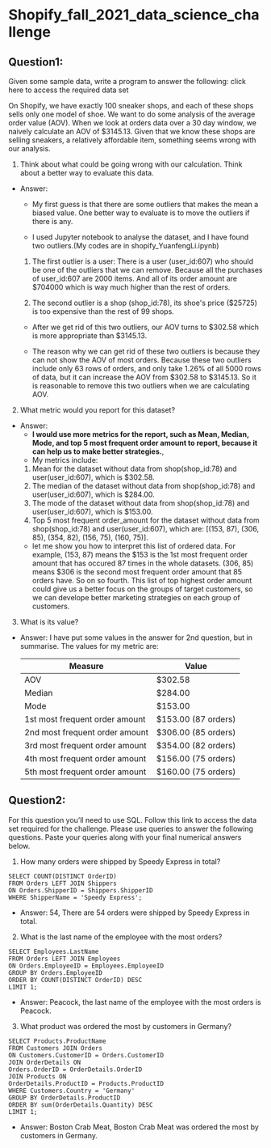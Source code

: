 # Shopify_fall_2021_data_science_challenge

## Question1:

Given some sample data, write a program to answer the following: click here to access the required data set

On Shopify, we have exactly 100 sneaker shops, and each of these shops sells only one model of shoe. We want to do some analysis of the average order value (AOV). When we look at orders data over a 30 day window, we naively calculate an AOV of $3145.13. Given that we know these shops are selling sneakers, a relatively affordable item, something seems wrong with our analysis.

1. Think about what could be going wrong with our calculation. Think about a better way to evaluate this data.

- Answer:

  - My first guess is that there are some outliers that makes the mean a biased value. One better way to evaluate is to move the outliers if there is any.

  - I used Jupyter notebook to analyse the dataset, and I have found two outliers.(My codes are in shopify_YuanfengLi.ipynb)

  1. The first outlier is a user:
     There is a user (user_id:607) who should be one of the outliers that we can remove. Because all the purchases of user_id:607 are 2000 items. And all of its order amount are $704000 which is way much higher than the rest of orders.

  2. The second outlier is a shop (shop_id:78), its shoe's price ($25725) is too expensive than the rest of 99 shops.

  - After we get rid of this two outliers, our AOV turns to $302.58 which is more appropriate than $3145.13.

  - The reason why we can get rid of these two outliers is because they can not show the AOV of most orders. Because these two outliers include only 63 rows of orders, and only take 1.26% of all 5000 rows of data, but it can increase the AOV from $302.58 to $3145.13. So it is reasonable to remove this two outliers when we are calculating AOV.

2. What metric would you report for this dataset?

- Answer:
  - **I would use more metrics for the report, such as Mean, Median, Mode, and top 5 most frequent order amount to report, because it can help us to make better strategies.**,
  - My metrics include:
  1. Mean for the dataset without data from shop(shop_id:78) and user(user_id:607), which is $302.58.
  2. The median of the dataset without data from shop(shop_id:78) and user(user_id:607), which is $284.00.
  3. The mode of the dataset without data from shop(shop_id:78) and user(user_id:607), which is $153.00.
  4. Top 5 most frequent order_amount for the dataset without data from shop(shop_id:78) and user(user_id:607), which are:
     [(153, 87), (306, 85), (354, 82), (156, 75), (160, 75)].
  - let me show you how to interpret this list of ordered data. For example, (153, 87) means the $153 is the 1st most frequent order amount that has occured 87 times in the whole datasets. (306, 85) means $306 is the second most frequent order amount that 85 orders have. So on so fourth. This list of top highest order amount could give us a better focus on the groups of target customers, so we can develope better marketing strategies on each group of customers.

3. What is its value?

- Answer:
  I have put some values in the answer for 2nd question, but in summarise. The values for my metric are:

  | Measure                        | Value               |
  | ------------------------------ | ------------------- |
  | AOV                            | $302.58             |
  | Median                         | $284.00             |
  | Mode                           | $153.00             |
  | 1st most frequent order amount | $153.00 (87 orders) |
  | 2nd most frequent order amount | $306.00 (85 orders) |
  | 3rd most frequent order amount | $354.00 (82 orders) |
  | 4th most frequent order amount | $156.00 (75 orders) |
  | 5th most frequent order amount | $160.00 (75 orders) |

## Question2:

For this question you’ll need to use SQL. Follow this link to access the data set required for the challenge. Please use queries to answer the following questions. Paste your queries along with your final numerical answers below.

1. How many orders were shipped by Speedy Express in total?

```
SELECT COUNT(DISTINCT OrderID)
FROM Orders LEFT JOIN Shippers
ON Orders.ShipperID = Shippers.ShipperID
WHERE ShipperName = 'Speedy Express';
```

- Answer: 54, There are 54 orders were shipped by Speedy Express in total.

2. What is the last name of the employee with the most orders?

```
SELECT Employees.LastName
FROM Orders LEFT JOIN Employees
ON Orders.EmployeeID = Employees.EmployeeID
GROUP BY Orders.EmployeeID
ORDER BY COUNT(DISTINCT OrderID) DESC
LIMIT 1;

```

- Answer: Peacock, the last name of the employee with the most orders is Peacock.

3. What product was ordered the most by customers in Germany?

```
SELECT Products.ProductName
FROM Customers JOIN Orders
ON Customers.CustomerID = Orders.CustomerID
JOIN OrderDetails ON
Orders.OrderID = OrderDetails.OrderID
JOIN Products ON
OrderDetails.ProductID = Products.ProductID
WHERE Customers.Country = 'Germany'
GROUP BY OrderDetails.ProductID
ORDER BY sum(OrderDetails.Quantity) DESC
LIMIT 1;

```

- Answer: Boston Crab Meat, Boston Crab Meat was ordered the most by customers in Germany.
